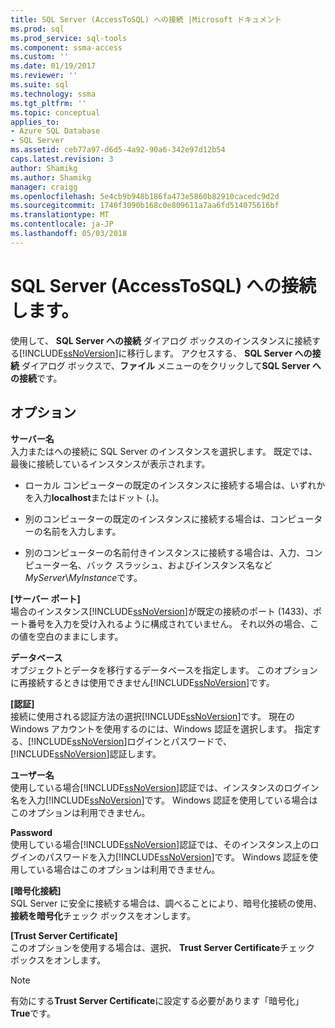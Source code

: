 ```yaml
---
title: SQL Server (AccessToSQL) への接続 |Microsoft ドキュメント
ms.prod: sql
ms.prod_service: sql-tools
ms.component: ssma-access
ms.custom: ''
ms.date: 01/19/2017
ms.reviewer: ''
ms.suite: sql
ms.technology: ssma
ms.tgt_pltfrm: ''
ms.topic: conceptual
applies_to:
- Azure SQL Database
- SQL Server
ms.assetid: ceb77a97-d6d5-4a92-90a6-342e97d12b54
caps.latest.revision: 3
author: Shamikg
ms.author: Shamikg
manager: craigg
ms.openlocfilehash: 5e4cb9b948b186fa473e5860b82910cacedc9d2d
ms.sourcegitcommit: 1740f3090b168c0e809611a7aa6fd514075616bf
ms.translationtype: MT
ms.contentlocale: ja-JP
ms.lasthandoff: 05/03/2018
---
```

# <a name="connect-to-sql-server-accesstosql"></a>SQL Server (AccessToSQL) への接続します。
使用して、 **SQL Server への接続** ダイアログ ボックスのインスタンスに接続する[!INCLUDE[ssNoVersion](../../includes/ssnoversion_md.md)]に移行します。 アクセスする、 **SQL Server への接続** ダイアログ ボックスで、**ファイル** メニューのをクリックして**SQL Server への接続**です。  
  
## <a name="options"></a>オプション  
**サーバー名**  
入力またはへの接続に SQL Server のインスタンスを選択します。 既定では、最後に接続しているインスタンスが表示されます。  
  
-   ローカル コンピューターの既定のインスタンスに接続する場合は、いずれかを入力**localhost**またはドット (**.**)。  
  
-   別のコンピューターの既定のインスタンスに接続する場合は、コンピューターの名前を入力します。  
  
-   別のコンピューターの名前付きインスタンスに接続する場合は、入力、コンピューター名、バック スラッシュ、およびインスタンス名など*MyServer*\\*MyInstance*です。  
  
**[サーバー ポート]**  
場合のインスタンス[!INCLUDE[ssNoVersion](../../includes/ssnoversion_md.md)]が既定の接続のポート (1433)、ポート番号を入力を受け入れるように構成されていません。 それ以外の場合、この値を空白のままにします。  
  
**データベース**  
オブジェクトとデータを移行するデータベースを指定します。 このオプションに再接続するときは使用できません[!INCLUDE[ssNoVersion](../../includes/ssnoversion_md.md)]です。  
  
**[認証]**  
接続に使用される認証方法の選択[!INCLUDE[ssNoVersion](../../includes/ssnoversion_md.md)]です。 現在の Windows アカウントを使用するのには、Windows 認証を選択します。 指定する、[!INCLUDE[ssNoVersion](../../includes/ssnoversion_md.md)]ログインとパスワードで、[!INCLUDE[ssNoVersion](../../includes/ssnoversion_md.md)]認証します。  
  
**ユーザー名**  
使用している場合[!INCLUDE[ssNoVersion](../../includes/ssnoversion_md.md)]認証では、インスタンスのログイン名を入力[!INCLUDE[ssNoVersion](../../includes/ssnoversion_md.md)]です。 Windows 認証を使用している場合はこのオプションは利用できません。  
  
**Password**  
使用している場合[!INCLUDE[ssNoVersion](../../includes/ssnoversion_md.md)]認証では、そのインスタンス上のログインのパスワードを入力[!INCLUDE[ssNoVersion](../../includes/ssnoversion_md.md)]です。 Windows 認証を使用している場合はこのオプションは利用できません。  
  
**[暗号化接続]**  
SQL Server に安全に接続する場合は、調べることにより、暗号化接続の使用、**接続を暗号化**チェック ボックスをオンします。  
  
**[Trust Server Certificate]**  
このオプションを使用する場合は、選択、 **Trust Server Certificate**チェック ボックスをオンします。  
  
> [!NOTE]  
> 有効にする**Trust Server Certificate**に設定する必要があります「暗号化」 **True**です。  
  
